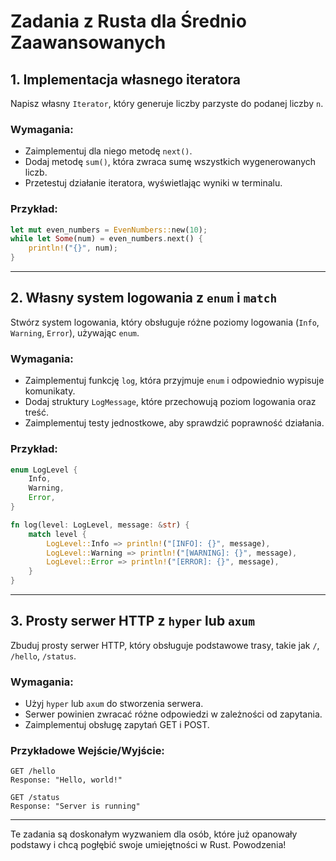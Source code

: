 
# Zadania z Rusta dla Średnio Zaawansowanych

## 1. Implementacja własnego iteratora
Napisz własny `Iterator`, który generuje liczby parzyste do podanej liczby `n`.

### Wymagania:
- Zaimplementuj dla niego metodę `next()`.
- Dodaj metodę `sum()`, która zwraca sumę wszystkich wygenerowanych liczb.
- Przetestuj działanie iteratora, wyświetlając wyniki w terminalu.

### Przykład:
```rust
let mut even_numbers = EvenNumbers::new(10);
while let Some(num) = even_numbers.next() {
    println!("{}", num);
}
```

---

## 2. Własny system logowania z `enum` i `match`
Stwórz system logowania, który obsługuje różne poziomy logowania (`Info`, `Warning`, `Error`), używając `enum`.

### Wymagania:
- Zaimplementuj funkcję `log`, która przyjmuje `enum` i odpowiednio wypisuje komunikaty.
- Dodaj struktury `LogMessage`, które przechowują poziom logowania oraz treść.
- Zaimplementuj testy jednostkowe, aby sprawdzić poprawność działania.

### Przykład:
```rust
enum LogLevel {
    Info,
    Warning,
    Error,
}

fn log(level: LogLevel, message: &str) {
    match level {
        LogLevel::Info => println!("[INFO]: {}", message),
        LogLevel::Warning => println!("[WARNING]: {}", message),
        LogLevel::Error => println!("[ERROR]: {}", message),
    }
}
```

---

## 3. Prosty serwer HTTP z `hyper` lub `axum`
Zbuduj prosty serwer HTTP, który obsługuje podstawowe trasy, takie jak `/`, `/hello`, `/status`.

### Wymagania:
- Użyj `hyper` lub `axum` do stworzenia serwera.
- Serwer powinien zwracać różne odpowiedzi w zależności od zapytania.
- Zaimplementuj obsługę zapytań GET i POST.

### Przykładowe Wejście/Wyjście:
```
GET /hello
Response: "Hello, world!"

GET /status
Response: "Server is running"
```

---

Te zadania są doskonałym wyzwaniem dla osób, które już opanowały podstawy i chcą pogłębić swoje umiejętności w Rust. Powodzenia!
